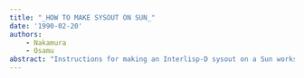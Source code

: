 ```yaml
---
title: "_HOW TO MAKE SYSOUT ON SUN_"
date: '1990-02-20'
authors: 
    - Nakamura
    - Osamu
abstract: "Instructions for making an Interlisp-D sysout on a Sun workstation."
---
```


